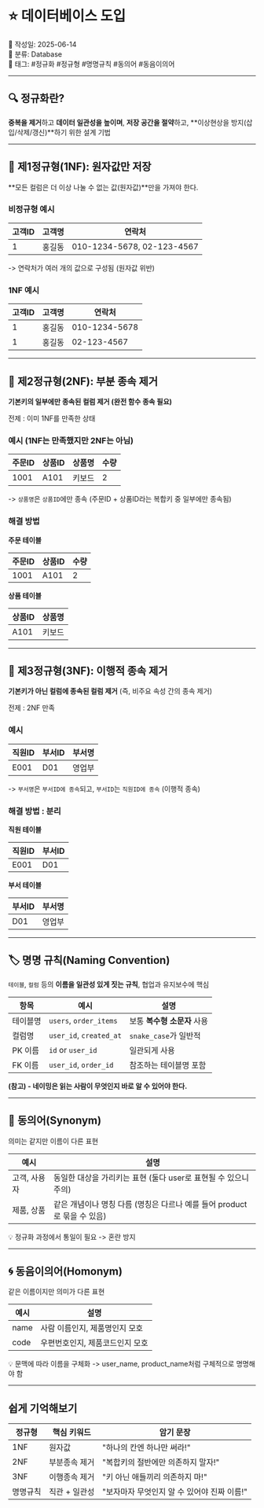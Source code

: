 # ⭐ 데이터베이스 도입

📅 작성일: 2025-06-14  
📂 분류: Database  
🔖 태그: #정규화 #정규형 #명명규칙 #동의어 #동음이의어

---

## 🔍 정규화란?

**중복을 제거**하고 **데이터 일관성을 높이며**, **저장 공간을 절약**하고, **이상현상을 방지(삽입/삭제/갱신)**하기 위한 설계 기법

---

## 🧩 제1정규형(1NF): 원자값만 저장

**모든 컬럼은 더 이상 나눌 수 없는 값(원자값)**만을 가져야 한다.

### 비정규형 예시

| 고객ID | 고객명 | 연락처                        |
| ---- | --- | -------------------------- |
| 1    | 홍길동 | 010-1234-5678, 02-123-4567 |

-> 연락처가 여러 개의 값으로 구성됨 (원자값 위반)

### 1NF 예시

| 고객ID | 고객명 | 연락처           |
| ---- | --- | ------------- |
| 1    | 홍길동 | 010-1234-5678 |
| 1    | 홍길동 | 02-123-4567   |

---

## 🧱 제2정규형(2NF): 부분 종속 제거

**기본키의 일부에만 종속된 컬럼 제거 (완전 함수 종속 필요)**

전제 : 이미 1NF를 만족한 상태

### 예시 (1NF는 만족했지만 2NF는 아님)

| 주문ID | 상품ID | 상품명 | 수량 |
| ---- | ---- | --- | -- |
| 1001 | A101 | 키보드 | 2  |


-> `상품명`은 `상품ID`에만 종속 (주문ID + 상품ID라는 복합키 중 일부에만 종속됨)

### 해결 방법

**주문 테이블**

| 주문ID | 상품ID | 수량 |
| ---- | ---- | -- |
| 1001 | A101 | 2  |

**상품 테이블**

| 상품ID | 상품명 |
| ---- | --- |
| A101 | 키보드 |

---

## 🧱 제3정규형(3NF): 이행적 종속 제거

**기본키가 아닌 컬럼에 종속된 컬럼 제거** (즉, 비주요 속성 간의 종속 제거)

전제 : 2NF 만족

### 예시

| 직원ID | 부서ID | 부서명 |
| ---- | ---- | --- |
| E001 | D01  | 영업부 |

-> `부서명`은 `부서ID에 종속`되고, `부서ID`는 `직원ID에 종속` (이행적 종속)

### 해결 방법 : 분리

**직원 테이블**

| 직원ID | 부서ID |
| ---- | ---- |
| E001 | D01  |


**부서 테이블**

| 부서ID | 부서명 |
| ---- | --- |
| D01  | 영업부 |

---

## 🏷️ 명명 규칙(Naming Convention)

`테이블`, `컬럼` 등의 **이름을 일관성 있게 짓는 규칙**, 협업과 유지보수에 핵심

| 항목    | 예시                      | 설명                |
| ----- | ----------------------- | ----------------- |
| 테이블명  | `users`, `order_items`  | 보통 **복수형 소문자** 사용 |
| 컬럼명   | `user_id`, `created_at` | `snake_case`가 일반적 |
| PK 이름 | `id` or `user_id`       | 일관되게 사용           |
| FK 이름 | `user_id`, `order_id`   | 참조하는 테이블명 포함      |

**(참고) - 네이밍은 읽는 사람이 무엇인지 바로 알 수 있어야 한다.**

---

## 🔁 동의어(Synonym)

의미는 같지만 이름이 다른 표현

| 예시      | 설명              |
| ------- | --------------- |
| 고객, 사용자 | 동일한 대상을 가리키는 표현 (둘다 user로 표현될 수 있으니 주의) |
| 제품, 상품  | 같은 개념이나 명칭 다름 (명칭은 다르나 예를 들어 product로 묶을 수 있음)  |

💡 정규화 과정에서 통일이 필요 -> 혼란 방지

---

## 🌀 동음이의어(Homonym)

같은 이름이지만 의미가 다른 표현

| 예시   | 설명                |
| ---- | ----------------- |
| name | 사람 이름인지, 제품명인지 모호 |
| code | 우편번호인지, 제품코드인지 모호 |

💡 문맥에 따라 이름을 구체화 -> user_name, product_name처럼 구체적으로 명명해야 함

---

## 쉽게 기억해보기

| 정규형  | 핵심 키워드   | 암기 문장                      |
| ---- | -------- | -------------------------- |
| 1NF  | 원자값      | "하나의 칸엔 하나만 써라!"           |
| 2NF  | 부분종속 제거  | "복합키의 절반에만 의존하지 말자!"       |
| 3NF  | 이행종속 제거  | "키 아닌 애들끼리 의존하지 마!"        |
| 명명규칙 | 직관 + 일관성 | "보자마자 무엇인지 알 수 있어야 진짜 이름!" |

